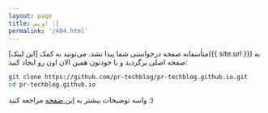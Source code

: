 ```yaml
---
layout: page
title: اوپس :|
permalink: '/404.html'
---
```


متأسفانه صفحه درخواستی شما پیدا نشد. می‌تونید به کمک [این لینک]({{ site.url }}) به صفحه اصلی برگردید و یا خودتون همین الان اون رو ایجاد کنید:

```bash
git clone https://github.com/pr-techblog/pr-techblog.github.io.git
cd pr-techblog.github.io
```
واسه توضیحات بیشتر به [این صفحه](/contribute) مراجعه کنید :)